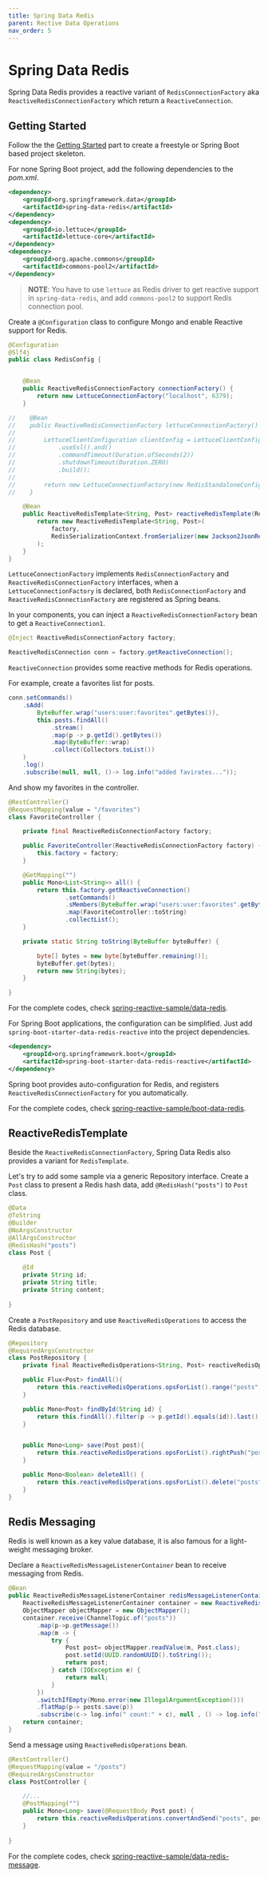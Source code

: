 ```yaml
---
title: Spring Data Redis
parent: Rective Data Operations
nav_order: 5
---
```



# Spring Data Redis

Spring Data Redis provides a reactive variant of `RedisConnectionFactory` aka `ReactiveRedisConnectionFactory` which return a `ReactiveConnection`.

## Getting Started

Follow the the [Getting Started](./start) part to create a freestyle or Spring Boot based project skeleton.

For none Spring Boot project, add the following dependencies to the *pom.xml*.

```xml
<dependency>
	<groupId>org.springframework.data</groupId>
	<artifactId>spring-data-redis</artifactId>
</dependency>
<dependency>
	<groupId>io.lettuce</groupId>
	<artifactId>lettuce-core</artifactId>
</dependency>
<dependency>
	<groupId>org.apache.commons</groupId>
	<artifactId>commons-pool2</artifactId>
</dependency>    
```

>**NOTE**: You have to use `lettuce` as Redis driver to get reactive support in `spring-data-redis`, and add `commons-pool2` to support Redis connection pool.

Create a `@Configuration` class to configure Mongo and enable Reactive support for Redis.

```java
@Configuration
@Slf4j
public class RedisConfig {


    @Bean
    public ReactiveRedisConnectionFactory connectionFactory() {
        return new LettuceConnectionFactory("localhost", 6379);
    }

//    @Bean
//    public ReactiveRedisConnectionFactory lettuceConnectionFactory() {
//
//        LettuceClientConfiguration clientConfig = LettuceClientConfiguration.builder()
//            .useSsl().and()
//            .commandTimeout(Duration.ofSeconds(2))
//            .shutdownTimeout(Duration.ZERO)
//            .build();
//
//        return new LettuceConnectionFactory(new RedisStandaloneConfiguration("localhost", 6379), clientConfig);
//    }

    @Bean
    public ReactiveRedisTemplate<String, Post> reactiveRedisTemplate(ReactiveRedisConnectionFactory factory) {
        return new ReactiveRedisTemplate<String, Post>(
            factory,
            RedisSerializationContext.fromSerializer(new Jackson2JsonRedisSerializer(Post.class))
        );
    }
}	
```

`LettuceConnectionFactory` implements `RedisConnectionFactory` and `ReactiveRedisConnectionFactory` interfaces, when a `LettuceConnectionFactory` is declared, both `RedisConnectionFactory` and `ReactiveRedisConnectionFactory` are registered as Spring beans. 

In your components, you can inject a `ReactiveRedisConnectionFactory` bean to get a `ReactiveConnection1`.

```java
@Inject ReactiveRedisConnectionFactory factory;

ReactiveRedisConnection conn = factory.getReactiveConnection();
```

`ReactiveConnection` provides some reactive methods for Redis operations.

For example, create a favorites list for posts.

```java
conn.setCommands()
	.sAdd(
		ByteBuffer.wrap("users:user:favorites".getBytes()),
		this.posts.findAll()
			.stream()
			.map(p -> p.getId().getBytes())
			.map(ByteBuffer::wrap)
			.collect(Collectors.toList())
	)
	.log()
	.subscribe(null, null, ()-> log.info("added favirates..."));
```

And show my favorites in the controller.

```java
@RestController()
@RequestMapping(value = "/favorites")
class FavoriteController {

    private final ReactiveRedisConnectionFactory factory;

    public FavoriteController(ReactiveRedisConnectionFactory factory) {
        this.factory = factory;
    }

    @GetMapping("")
    public Mono<List<String>> all() {
        return this.factory.getReactiveConnection()
                .setCommands()
                .sMembers(ByteBuffer.wrap("users:user:favorites".getBytes()))
                .map(FavoriteController::toString)
                .collectList();
    }

    private static String toString(ByteBuffer byteBuffer) {

        byte[] bytes = new byte[byteBuffer.remaining()];
        byteBuffer.get(bytes);
        return new String(bytes);
    }

}
```

For the complete codes, check [spring-reactive-sample/data-redis](https://github.com/hantsy/spring-reactive-sample/blob/master/data-redis).
 
For Spring Boot applications, the configuration can be simplified. Just add `spring-boot-starter-data-redis-reactive` into the project dependencies.

```xml
<dependency>
	<groupId>org.springframework.boot</groupId>
	<artifactId>spring-boot-starter-data-redis-reactive</artifactId>
</dependency>
```

Spring boot provides auto-configuration for Redis, and registers `ReactiveRedisConnectionFactory` for you automatically.

For the complete codes, check [spring-reactive-sample/boot-data-redis](https://github.com/hantsy/spring-reactive-sample/blob/master/boot-data-redis).


## ReactiveRedisTemplate

Beside the `ReactiveRedisConnectionFactory`, Spring Data Redis also provides a variant for `RedisTemplate`.

Let's try to add some sample via a generic Repository interface. Create a `Post` class to present a Redis hash data, add `@RedisHash("posts")` to `Post` class.

```java
@Data
@ToString
@Builder
@NoArgsConstructor
@AllArgsConstructor
@RedisHash("posts")
class Post {
    
    @Id
    private String id;
    private String title;
    private String content;
    
}
```

Create a `PostRepository` and use `ReactiveRedisOperations` to access the Redis database.

```java
@Repository
@RequiredArgsConstructor
class PostRepository {
    private final ReactiveRedisOperations<String, Post> reactiveRedisOperations;

    public Flux<Post> findAll(){
        return this.reactiveRedisOperations.opsForList().range("posts", 0, -1);
    }

    public Mono<Post> findById(String id) {
        return this.findAll().filter(p -> p.getId().equals(id)).last();
    }


    public Mono<Long> save(Post post){
        return this.reactiveRedisOperations.opsForList().rightPush("posts", post);
    }

    public Mono<Boolean> deleteAll() {
        return this.reactiveRedisOperations.opsForList().delete("posts");
    }
}
```
## Redis Messaging

Redis is well known as a key value database, it is also famous for a light-weight messaging broker. 

Declare a `ReactiveRedisMessageListenerContainer` bean to receive messaging from Redis.

```java
@Bean
public ReactiveRedisMessageListenerContainer redisMessageListenerContainer(PostRepository posts, ReactiveRedisConnectionFactory connectionFactory) {
	ReactiveRedisMessageListenerContainer container = new ReactiveRedisMessageListenerContainer(connectionFactory);
	ObjectMapper objectMapper = new ObjectMapper();
	container.receive(ChannelTopic.of("posts"))
		.map(p->p.getMessage())
		.map(m -> {
			try {
				Post post= objectMapper.readValue(m, Post.class);
				post.setId(UUID.randomUUID().toString());
				return post;
			} catch (IOException e) {
				return null;
			}
		})
		.switchIfEmpty(Mono.error(new IllegalArgumentException()))
		.flatMap(p-> posts.save(p))
		.subscribe(c-> log.info(" count:" + c), null , () -> log.info("saving post."));
	return container;
}
```	

Send a message using `ReactiveRedisOperations` bean.

```java
@RestController()
@RequestMapping(value = "/posts")
@RequiredArgsConstructor
class PostController {

    //...
    @PostMapping("")
    public Mono<Long> save(@RequestBody Post post) {
        return this.reactiveRedisOperations.convertAndSend("posts", post );
    }
	
}	
```

For the complete codes, check [spring-reactive-sample/data-redis-message](https://github.com/hantsy/spring-reactive-sample/blob/master/data-redis-message).
